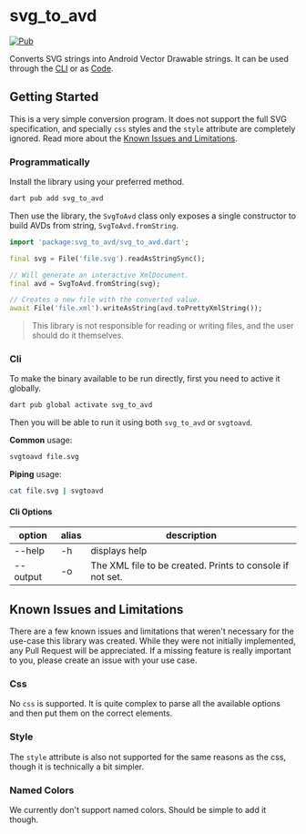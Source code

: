 # svg_to_avd

[![Pub](https://img.shields.io/pub/v/svg_to_avd.svg)](https://pub.dartlang.org/packages/svg_to_avd)

Converts SVG strings into Android Vector Drawable strings. It can be used through the [CLI](#cli) or as [Code](#programmatically).

## Getting Started

This is a very simple conversion program. It does not support the full SVG specification, and specially `css` styles and the `style` attribute are completely ignored. Read more about the [Known Issues and Limitations](#known-issues-and-limitations).

### Programmatically

Install the library using your preferred method.

```bash
dart pub add svg_to_avd
```

Then use the library, the `SvgToAvd` class only exposes a single constructor to build AVDs from string, `SvgToAvd.fromString`.

```dart
import 'package:svg_to_avd/svg_to_avd.dart';

final svg = File('file.svg').readAsStringSync();

// Will generate an interactive XmlDocument.
final avd = SvgToAvd.fromString(svg);

// Creates a new file with the converted value.
await File('file.xml').writeAsString(avd.toPrettyXmlString());
```

> This library is not responsible for reading or writing files, and the user should do it themselves.

### Cli

To make the binary available to be run directly, first you need to active it globally.

```bash
dart pub global activate svg_to_avd
```

Then you will be able to run it using both `svg_to_avd` or `svgtoavd`.

**Common** usage:

```bash
svgtoavd file.svg
```

**Piping** usage:

```bash
cat file.svg | svgtoavd
```

#### Cli Options

| option   | alias | description                                               |
| -------- | ----- | --------------------------------------------------------- |
| --help   | -h    | displays help                                             |
| --output | -o    | The XML file to be created. Prints to console if not set. |

## Known Issues and Limitations

There are a few known issues and limitations that weren't necessary for the use-case this library was created. While they were not initially implemented, any Pull Request will be appreciated. If a missing feature is really important to you, please create an issue with your use case.

### Css

No `css` is supported. It is quite complex to parse all the available options and then put them on the correct elements.

### Style

The `style` attribute is also not supported for the same reasons as the css, though it is technically a bit simpler.

### Named Colors

We currently don't support named colors. Should be simple to add it though.
